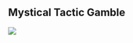 ## Mystical Tactic Gamble 

![]("https://raw.githubusercontent.com/ChocoScaff/MTG-Java/main/images/DALL%C2%B7E%202024-04-04%2014.46.38%20-%20Redesign%20the%20logo%20to%20incorporate%20the%20acronym%20'MTG'%2C%20now%20using%20a%20color%20scheme%20that%20emphasizes%20shades%20of%20purple%2C%20representing%20the%20mystical%20aspect%20more%20p.webp")
